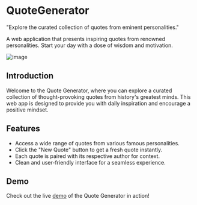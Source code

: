 # QuoteGenerator
"Explore the curated collection of quotes from eminent personalities."

A web application that presents inspiring quotes from renowned personalities. Start your day with a dose of wisdom and motivation.

![image](https://github.com/THEFZNKHAN/QuoteGenerator/assets/124388165/48054f91-e902-4bcc-a1f5-e6e837aded62)

## Introduction

Welcome to the Quote Generator, where you can explore a curated collection of thought-provoking quotes from history's greatest minds. This web app is designed to provide you with daily inspiration and encourage a positive mindset.

## Features

- Access a wide range of quotes from various famous personalities.
- Click the "New Quote" button to get a fresh quote instantly.
- Each quote is paired with its respective author for context.
- Clean and user-friendly interface for a seamless experience.

## Demo

Check out the live [demo](https://thefznkhan.github.io/QuoteGenerator/) of the Quote Generator in action!
